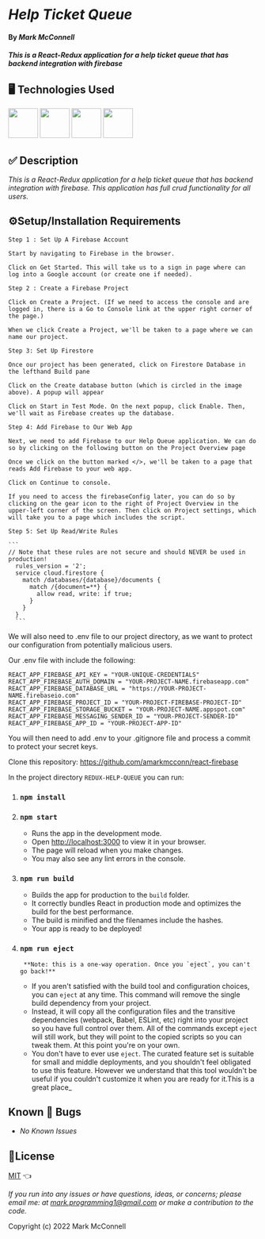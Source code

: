 # _Help Ticket Queue_

#### By _**Mark McConnell**_

#### _This is a React-Redux application for a help ticket queue that has backend integration with firebase_

## 🖥️ Technologies Used

<img src="https://cdn.jsdelivr.net/gh/devicons/devicon/icons/react/react-original-wordmark.svg" height="60"/>
<img src="https://cdn.jsdelivr.net/gh/devicons/devicon/icons/redux/redux-original.svg" height="60"/>
<img src="https://cdn.jsdelivr.net/gh/devicons/devicon/icons/firebase/firebase-plain-wordmark.svg" height="60"/>
<img src="https://cdn.jsdelivr.net/gh/devicons/devicon/icons/css3/css3-original.svg" height="60"/>

## ✅ Description

_This is a React-Redux application for a help ticket queue that has backend integration with firebase. This application has full crud functionality for all users._

## ⚙️Setup/Installation Requirements

`Step 1 : Set Up A Firebase Account`

    Start by navigating to Firebase in the browser.

    Click on Get Started. This will take us to a sign in page where can log into a Google account (or create one if needed).
`Step 2 : Create a Firebase Project`

    Click on Create a Project. (If we need to access the console and are logged in, there is a Go to Console link at the upper right corner of the page.)
    
    When we click Create a Project, we'll be taken to a page where we can name our project.
`Step 3: Set Up Firestore`

    Once our project has been generated, click on Firestore Database in the lefthand Build pane

    Click on the Create database button (which is circled in the image above). A popup will appear

    Click on Start in Test Mode. On the next popup, click Enable. Then, we'll wait as Firebase creates up the database.

`Step 4: Add Firebase to Our Web App`

    Next, we need to add Firebase to our Help Queue application. We can do so by clicking on the following button on the Project Overview page

    Once we click on the button marked </>, we'll be taken to a page that reads Add Firebase to your web app.

    Click on Continue to console.

    If you need to access the firebaseConfig later, you can do so by clicking on the gear icon to the right of Project Overview in the upper-left corner of the screen. Then click on Project settings, which will take you to a page which includes the script. 

`Step 5: Set Up Read/Write Rules`

    ```
    // Note that these rules are not secure and should NEVER be used in production!
      rules_version = '2';
      service cloud.firestore {
        match /databases/{database}/documents {
          match /{document=**} {
            allow read, write: if true;
          }
        }
      }
      ```
We will also need to .env file to our project directory, as we want to protect our configuration from potentially malicious users.

Our .env file with include the following:
```
REACT_APP_FIREBASE_API_KEY = "YOUR-UNIQUE-CREDENTIALS"
REACT_APP_FIREBASE_AUTH_DOMAIN = "YOUR-PROJECT-NAME.firebaseapp.com"
REACT_APP_FIREBASE_DATABASE_URL = "https://YOUR-PROJECT-NAME.firebaseio.com"
REACT_APP_FIREBASE_PROJECT_ID = "YOUR-PROJECT-FIREBASE-PROJECT-ID"
REACT_APP_FIREBASE_STORAGE_BUCKET = "YOUR-PROJECT-NAME.appspot.com"
REACT_APP_FIREBASE_MESSAGING_SENDER_ID = "YOUR-PROJECT-SENDER-ID"
REACT_APP_FIREBASE_APP_ID = "YOUR-PROJECT-APP-ID"
```
You will then need to add .env to your .gitignore file and process a commit to protect your secret keys.

Clone this repository: https://github.com/amarkmcconn/react-firebase

In the project directory `REDUX-HELP-QUEUE` you can run:

1. ### `npm install`

2. ### `npm start`

    * Runs the app in the development mode.
    * Open [http://localhost:3000](http://localhost:3000) to view it in your browser.
    * The page will reload when you make changes.
    * You may also see any lint errors in the console.

3. ### `npm run build`

    * Builds the app for production to the `build` folder.
    * It correctly bundles React in production mode and optimizes the build for the best performance.
    * The build is minified and the filenames include the hashes.
    * Your app is ready to be deployed!

4. ### `npm run eject`

        **Note: this is a one-way operation. Once you `eject`, you can't go back!**
    * If you aren't satisfied with the build tool and configuration choices, you can `eject` at any time. This command will remove the single build dependency from your project.
    * Instead, it will copy all the configuration files and the transitive dependencies (webpack, Babel, ESLint, etc) right into your project so you have full control over them. All of the commands except `eject` will still work, but they will point to the copied scripts so you can tweak them. At this point you're on your own.
    * You don't have to ever use `eject`. The curated feature set is suitable for small and middle deployments, and you shouldn't feel obligated to use this feature. However we understand that this tool wouldn't be useful if you couldn't customize it when you are ready for it.This is a great place_

## Known 🐛 Bugs

* _No Known Issues_

## 🎫License

[MIT](LICENSE) 👈

_If you run into any issues or have questions, ideas, or concerns;  please email me: at mark.programming1@gmail.com or make a contribution to the code._

Copyright (c) 2022 Mark McConnell
